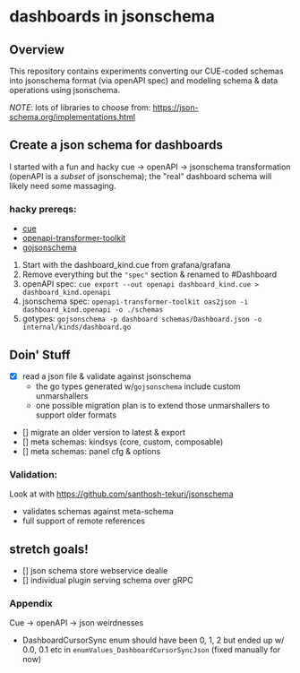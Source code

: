 # dashboards in jsonschema 

## Overview 
This repository contains experiments converting our CUE-coded schemas into
jsonschema format (via openAPI spec) and modeling schema & data operations using
jsonschema. 

*NOTE*: lots of libraries to choose from: https://json-schema.org/implementations.html

## Create a json schema for dashboards
I started with a fun and hacky cue -> openAPI -> jsonschema transformation (openAPI is a _subset_ of jsonschema); the "real" dashboard schema will likely need some massaging.

### hacky prereqs:
* [cue](https://github.com/cue-lang/cue)    
* [openapi-transformer-toolkit](https://github.com/nearform/openapi-transformer-toolkit)
* [gojsonschema](https://github.com/omissis/go-jsonschema)

1. Start with the dashboard_kind.cue from grafana/grafana
1. Remove everything but the `"spec"` section & renamed to #Dashboard
1. openAPI spec: `cue export --out openapi dashboard_kind.cue > dashboard_kind.openapi`
1. jsonschema spec: `openapi-transformer-toolkit oas2json -i  dashboard_kind.openapi -o ./schemas`
1. gotypes: `gojsonschema -p dashboard schemas/Dashboard.json -o internal/kinds/dashboard.go` 

## Doin' Stuff

  - [x] read a json file & validate against jsonschema
    - the go types generated w/`gojsonschema` include custom unmarshallers
    - one possible migration plan is to extend those unmarshallers to support older formats
  - [] migrate an older version to latest & export
  - [] meta schemas: kindsys (core, custom, composable)
  - [] meta schemas: panel cfg & options

### Validation:
Look at with https://github.com/santhosh-tekuri/jsonschema
- validates schemas against meta-schema
- full support of remote references

## stretch goals!
- [] json schema store webservice dealie 
- [] individual plugin serving schema over gRPC 

### Appendix

Cue -> openAPI -> json weirdnesses
* DashboardCursorSync enum should have been 0, 1, 2 but ended up w/ 0.0, 0.1 etc in  `enumValues_DashboardCursorSyncJson` (fixed manually for now)